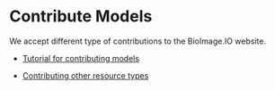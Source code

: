 # Contribute Models


We accept different type of contributions to the BioImage.IO website. 

 * [Tutorial for contributing models](/contribute_models/tutorials)

 * [Contributing other resource types](/contribute_models/resource-description-file)
